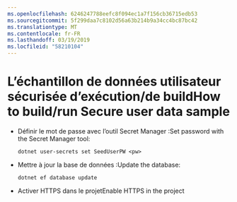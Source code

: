 ```yaml
---
ms.openlocfilehash: 6246247788eefc8f094ec1a7f156cb36715edb53
ms.sourcegitcommit: 5f299daa7c8102d56a63b214b9a34cc4bc87bc42
ms.translationtype: MT
ms.contentlocale: fr-FR
ms.lasthandoff: 03/19/2019
ms.locfileid: "58210104"
---
```

# <a name="how-to-buildrun-secure-user-data-sample"></a><span data-ttu-id="113fb-101">L’échantillon de données utilisateur sécurisée d’exécution/de build</span><span class="sxs-lookup"><span data-stu-id="113fb-101">How to build/run Secure user data sample</span></span>

* <span data-ttu-id="113fb-102">Définir le mot de passe avec l’outil Secret Manager :</span><span class="sxs-lookup"><span data-stu-id="113fb-102">Set password with the Secret Manager tool:</span></span>

  `dotnet user-secrets set SeedUserPW <pw>`

* <span data-ttu-id="113fb-103">Mettre à jour la base de données :</span><span class="sxs-lookup"><span data-stu-id="113fb-103">Update the database:</span></span>

  `dotnet ef database update`

* <span data-ttu-id="113fb-104">Activer HTTPS dans le projet</span><span class="sxs-lookup"><span data-stu-id="113fb-104">Enable HTTPS in the project</span></span>
